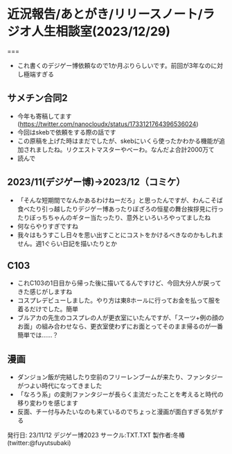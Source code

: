 # 近況報告/あとがき/リリースノート/ラジオ人生相談室(2023/12/29)

===

- これ書くのデジゲー博依頼なので1か月ぶりらしいです。前回が3年なのに対し極端すぎる

## サメチン合同2

- 今年も寄稿してます (https://twitter.com/nanocloudx/status/1733121764396536024)
- 今回はskebで依頼をする際の話です
- この原稿を上げた時はまだでしたが、skebにいくら使ったかわかる機能が追加されましたね。リクエストマスターやべーわ。なんだよ合計2000万て
- 読んで

## 2023/11(デジゲー博)->2023/12（コミケ）

- 「そんな短期間でなんかあるわけねーだろ」と思ったんですが、わんこそば食べたり引っ越したりデジゲー博あったりぼざろの恒星の舞台挨拶見に行ったりぼっちちゃんのギター当たったり、意外といろいろやってましたね
- 何ならやりすぎですね
- 我々はもうすこし日々を思い出すことにコストをかけるべきなのかもしれません。週1ぐらい日記を描いたりとか

## C103

- これC103の1日目から帰った後に描いてるんですけど、今回大分人が戻ってきた感じがしますね
- コスプレデビューしました。やり方は東8ホールに行ってお金を払って服を着るだけでした。簡単
- ブルアカの先生のコスプレの人が更衣室にいたんですが、「スーツ+例の顔のお面」の組み合わせなら、更衣室使わずにお面とってそのまま帰るのが一番簡単では……？

## 漫画

- ダンジョン飯が完結したり空前のフリーレンブームが来たり、ファンタジーがつよい時代になってきました
- 「なろう系」の変則ファンタジーが長らく主流だったことを考えると時代の移り変わりを感じます
- 反面、チー付与みたいなのも来ているのでちょっと漫画が面白すぎる気がする

発行日: 23/11/12 デジゲー博2023
サークル:TXT.TXT 
製作者:冬椿(twitter:@fuyutsubaki)
